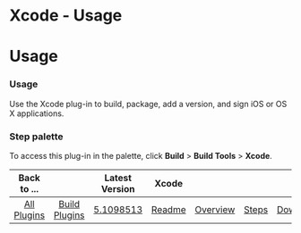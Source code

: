 
Xcode - Usage
=============

# Usage



### Usage




 


Use the Xcode plug-in to build, package, add a version, and sign iOS or OS X applications. 



### **Step palette**


To access this plug-in in the palette, click **Build** > **Build Tools** > **Xcode**.




|Back to ...||Latest Version|Xcode ||||
| :---: | :---: | :---: | :---: | :---: | :---: | :---: |
|[All Plugins](../../index.md)|[Build Plugins](../README.md)|[5.1098513](https://raw.githubusercontent.com/UrbanCode/IBM-UCB-PLUGINS/main/files/Xcode/Xcode-hcl-5.1098513.zip)|[Readme](README.md)|[Overview](overview.md)|[Steps](steps.md)|[Downloads](downloads.md)|
